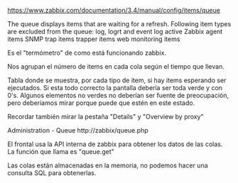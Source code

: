 https://www.zabbix.com/documentation/3.4/manual/config/items/queue

The queue displays items that are waiting for a refresh.
Following item types are excluded from the queue:
  log, logrt and event log active Zabbix agent items
  SNMP trap items
  trapper items
  web monitoring items

Es el "termómetro" de como está funcionando zabbix.

Nos agrupan el número de items en cada cola según el tiempo que llevan.

Tabla donde se muestra, por cada tipo de item, si hay items esperando ser ejecutados.
Si esta todo correcto la pantalla debería ser toda verde y con 0's.
Algunos elementos no verdes no deberían ser fuente de preocupación, pero deberíamos mirar porque puede que estén en este estado.

Recordar también mirar la pestaña "Details" y "Overview by proxy"

Administration - Queue
http://zabbix/queue.php



El frontal usa la API interna de zabbix para obtener los datos de las colas.
La función que llama es "queue.get"

Las colas están almacenadas en la memoria, no podemos hacer una consulta SQL para obtenerlas.
